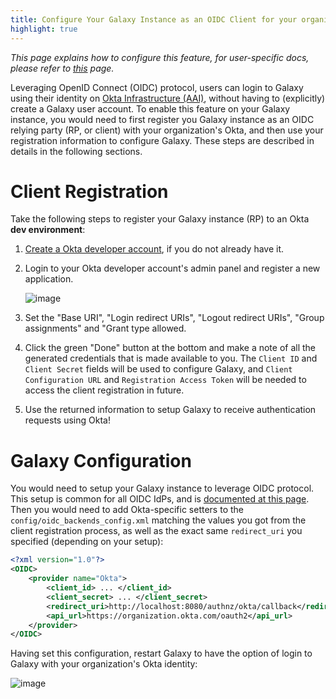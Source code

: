 ```yaml
---
title: Configure Your Galaxy Instance as an OIDC Client for your organization's Okta Infrastructure
highlight: true
---
```


_This page explains how to configure this feature, for user-specific docs, please refer to [this](/authnz/use/oidc/idps/okta/) page._


Leveraging OpenID Connect (OIDC) protocol, users can login to Galaxy using their
identity on [Okta Infrastructure (AAI)](https://www.okta.com/),
without having to (explicitly) create a Galaxy user account. To
enable this feature on your Galaxy instance, you would need to first register
you Galaxy instance as an OIDC relying party (RP, or client) with your organization's Okta, and then
use your registration information to configure Galaxy. These steps are described
in details in the following sections.

# Client Registration


Take the following steps to register your Galaxy instance (RP) to an Okta **dev environment**:

1. [Create a Okta developer account](https://developer.okta.com/signup/), if you do not already have it.

2. Login to your Okta developer account's admin panel and register a new application.

    ![image](/authnz/config/oidc/idps/okta/register-a-new-app-1.png)

3. Set the "Base URI", "Login redirect URIs", "Logout redirect URIs", "Group assignments" and "Grant type allowed.

4. Click the green "Done" button at the bottom and make a note of all
the generated credentials that is made available to you. The `Client ID` and
`Client Secret` fields will be used to configure Galaxy, and `Client Configuration URL`
and `Registration Access Token` will be needed to access the client registration in future.

5. Use the returned information to setup Galaxy to receive authentication requests using Okta!


# Galaxy Configuration

You would need to setup your Galaxy instance to leverage OIDC protocol.
This setup is common for all OIDC IdPs, and is
[documented at this page](/authnz/config/oidc/#configure-oidc-backends).
Then you would need to add Okta-specific setters to the `config/oidc_backends_config.xml`
matching the values you got from the client registration process, as well as the exact same
`redirect_uri` you specified (depending on your setup):

```xml
<?xml version="1.0"?>
<OIDC>
    <provider name="Okta">
        <client_id> ... </client_id>
        <client_secret> ... </client_secret>
        <redirect_uri>http://localhost:8080/authnz/okta/callback</redirect_uri>
        <api_url>https://organization.okta.com/oauth2</api_url>
    </provider>
</OIDC>
```

Having set this configuration, restart Galaxy to have the option of login to
Galaxy with your organization's Okta identity:

![image](/authnz/config/oidc/idps/okta/login-with-okta.png)
